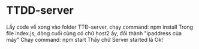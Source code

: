 # TTDD-server
Lấy code về xong vào folder TTĐ-server, chạy command: npm install
Trong file index.js, dòng cuối cùng có chữ host2 ấy, đổi thành "ipaddress của máy"
Chạy command: npm start
Thấy chữ Server started là Ok!
